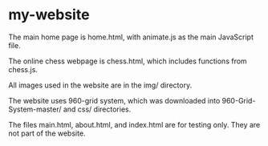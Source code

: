 # my-website
The main home page is home.html, with animate.js as the main JavaScript file.

The online chess webpage is chess.html, which includes functions from chess.js.

All images used in the website are in the img/ directory.

The website uses 960-grid system, which was downloaded into 960-Grid-System-master/ and css/ directories.

The files main.html, about.html, and index.html are for testing only. They are not part of the website.
